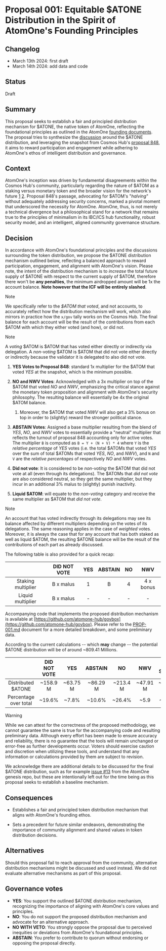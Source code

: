 # Proposal 001: Equitable $ATONE Distribution in the Spirit of AtomOne's Founding Principles

## Changelog

* March 13th 2024: first draft
* March 14th 2024: add data and code

## Status

Draft

## Summary

This proposal seeks to establish a fair and principled distribution mechanism for
$ATONE, the native token of  AtomOne, reflecting the foundational principles as
outlined in the AtomOne [founding documents](https://github.com/atomone-hub/genesis).
The proposal tries to synthesize the [discussion](https://github.com/atomone-hub/genesis/issues/12)
around the $ATONE distribution, and leveraging the snapshot from Cosmos Hub's
[proposal 848](https://www.mintscan.io/cosmos/proposals/848), it aims to reward
participation and engagement while adhering to AtomOne's ethos of intelligent
distribution and governance.

## Context

AtomOne's inception was driven by fundamental disagreements within the Cosmos
Hub's community, particularly regarding the nature of $ATOM as a staking versus
monetary token and the broader vision for the network's future
[1](https://github.com/atomone-hub/genesis/blob/main/README.md)
[2](https://github.com/atomone-hub/genesis/blob/main/STAKING_VS_MONEY.md).
Proposal 848's passage, advocating for $ATOM's "*halving*" without adequately
addressing security concerns, marked a pivotal moment that underscored the
necessity for AtomOne. AtomOne, thus, is not merely a technical divergence but
a philosophical stand for a network that remains true to the principles of
minimalism in its IBC/ICS hub functionality, robust security model, and an
intelligent, aligned community governance structure.

## Decision

In accordance with AtomOne's foundational principles and the discussions
surrounding the token distribution, we propose the $ATONE distribution mechanism
outlined below, reflecting a balanced approach to reward participation,
engagement, and alignment with AtomOne's vision. Please note, the intent of the
distribution mechanism is to *increase* the total future supply of $ATONE with
respect to the current supply of $ATOM, therefore there won't be
**any penalties**, the minimum airdropped amount will be 1x the account balance.
**Note however that the ICF will be entirely slashed**.

> [!NOTE]
> We specifically refer to the *$ATOM that voted*, and not accounts, to 
> accurately reflect how the distribution mechanism will work, which also
> mirrors in practice how the `x/gov` tally works on the Cosmos Hub.
> The final balance for each account will be the result of the contributions
> from each $ATOM with which they either voted (and how), or did not.

> [!NOTE]
> A *voting* $ATOM is $ATOM that has voted either directly or indirectly via 
> delegation.
> A *non-voting* $ATOM is $ATOM that did not vote either directly or indirectly
> because the validator it is delegated to also did not vote.

1. **YES Votes to Proposal 848**: standard 1x multiplier for the $ATOM that
   voted *YES* at the snapshot, which is the minimum possible.

2. **NO and NWV Votes**: Acknowledged with a 3x multiplier on top of the $ATOM
   that voted *NO* and *NWV*, emphasizing the critical stance against the
   monetary token proposition and alignment with AtomOne's security philosophy.
   The resulting balance will essentially be 4x the original $ATOM balance.

   1. Moreover, the $ATOM that voted *NWV* will also get a 3% bonus on top in
   order to (slightly) reward the stronger political stance.

3. **ABSTAIN Votes**: Assigned a base multiplier resulting from the blend of
   *YES*, *NO*, and *NWV* votes to essentially provide a "neutral" multiplier
   that reflects the turnout of proposal 848 accounting only for active votes.
   The multiplier `B` is computed as `B = Y + (N + V) * 4` where `Y` is the
   *relative percentage* of *YES* votes (i.e. the total $ATOMs that voted *YES*
   over the sum of total $ATOMs that voted *YES*, *NO*, and *NWV*), and `N` and
   `V` are the *relative percentages* of respectively *NO* and *NWV* votes.

4. **Did not vote**: It is considered to be *non-voting* the $ATOM that did not
   vote at all (even through its delegations). The $ATOMs that *did not vote* 
   are also considered neutral, so they get the same multiplier, but they incur
   in an additional 3% malus to (slightly) punish inactivity.

5. **Liquid $ATOM**: will equate to the *non-voting* category and receive the
   same multiplier as $ATOM that *did not vote*.

> [!NOTE]
> An account that has voted indirectly through its delegations may see its
> balance affected by different multipliers depending on the votes of its
> delegations.
> The same reasoning applies in the case of *weighted* votes.
> Moreover, it is always the case that for any account that has both staked as
> well as liquid $ATOM, the resulting $ATONE balance will be the result of the
> contributions of each part as already discussed.

The following table is also provided for a quick recap:

|                    |  DID NOT VOTE | YES | ABSTAIN | NO |    NWV    |
|:------------------:|:-------------:|:---:|:-------:|:--:|:---------:|
| Staking multiplier |    B x malus  |  1  |    B    | 4  | 4 x bonus |
| Liquid multiplier  |    B x malus  |  -  |    -    | -  |     -     |

Accompanying code that implements the proposed distribution mechanism is
available at [https://github.com/atomone-hub/govbox](https://github.com/atomone-hub/govbox). Please refer to the 
[PROP-001.md](https://github.com/atomone-hub/govbox/blob/master/PROP-001.md)
document for a more detailed breakdown, and some preliminary data.

According to the current calculations -- which **may** change -- the potential
$ATONE distribution will be of around ~809.41 Millions.

|                       |  DID NOT VOTE  |    YES    |  ABSTAIN |    NO    |   NWV    | NOT STAKED |
|:---------------------:|:--------------:|:---------:|:--------:|:--------:|:--------:|:----------:|
|  Distributed $ATONE   |   ~158.9 M     | ~63.75 M  | ~86.29 M | ~213.4 M | ~47.91 M | ~239.17 M  |
| Percentage over total |    ~19.6%      |  ~7.8%    |  ~10.6%  |  ~26.4%  |   ~5.9   |  ~29.5%    |

> [!WARNING]
> While we can attest for the correctness of the proposed methodology, we
> cannot guarantee the same is true for the accompanying code and resulting 
> preliminary data. Although every effort has been made to ensure accuracy and
> reliability, there is no guarantee that the tools will remain unchanged or
> error-free as further developments occur. Voters should exercise caution and
> discretion when utilizing these tools, and understand that any information or
> calculations provided by them are subject to revision.

We acknowledge there are additional details to be discussed for the final $ATONE
distribution, such as for example [issue #13](https://github.com/atomone-hub/genesis/issues/13)
from the AtomOne genesis repo, but these are intentionally left out for the time
being as this proposal seeks to establish a baseline mechanism.

## Consequences

* Establishes a fair and principled token distribution mechanism that aligns with
  AtomOne's founding ethos.

* Sets a precedent for future similar endeavors, demonstrating the importance 
  of community alignment and shared values in token distribution decisions.

## Alternatives

Should this proposal fail to reach approval from the community, alternative
distribution mechanisms might be discussed and used instead. We did not evaluate
alternative mechanisms as part of this proposal.

## Governance votes

* **YES**: You support the outlined $ATONE distribution mechanism, recognizing
           the importance of aligning with AtomOne's core values and principles.
* **NO**: You do not support the proposed distribution mechanism and advocate for
          an alternative approach.
* **NO WITH VETO**: You strongly oppose the proposal due to perceived inequities
                    or deviations from AtomOne's foundational principles.
* **ABSTAIN**: You prefer to contribute to quorum without endorsing or opposing
  the proposal directly.
